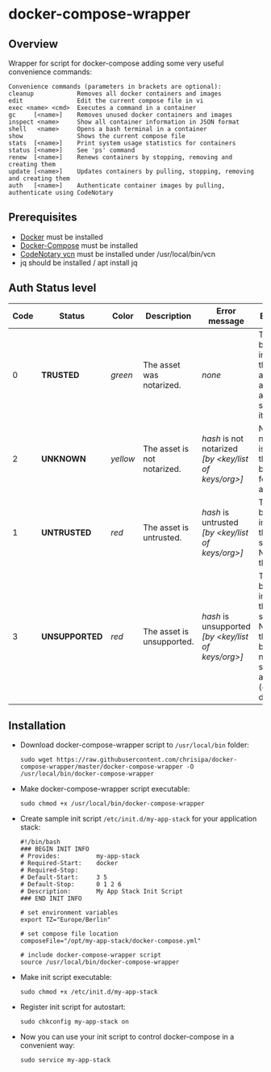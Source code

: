 # docker-compose-wrapper

Overview
--------
Wrapper for script for docker-compose adding some very useful convenience commands:
   ```
   Convenience commands (parameters in brackets are optional):
   cleanup            Removes all docker containers and images
   edit               Edit the current compose file in vi
   exec <name> <cmd>  Executes a command in a container
   gc     [<name>]    Removes unused docker containers and images
   inspect <name>     Show all container information in JSON format
   shell   <name>     Opens a bash terminal in a container
   show               Shows the current compose file
   stats  [<name>]    Print system usage statistics for containers
   status [<name>]    See 'ps' command
   renew  [<name>]    Renews containers by stopping, removing and creating them
   update [<name>]    Updates containers by pulling, stopping, removing and creating them
   auth   [<name>]    Authenticate container images by pulling, authenticate using CodeNotary
   ```

Prerequisites
-------------
* [Docker](https://docs.docker.com/engine/installation/) must be installed
* [Docker-Compose](https://docs.docker.com/compose/install/) must be installed
* [CodeNotary vcn](https://github.com/vchain-us/vcn) must be installed under /usr/local/bin/vcn
* jq should be installed / apt install jq

Auth Status level
-------------

Code | Status | Color | Description | Error message | Explanation
------------ | ------------- | ------------- | ------------ | ------------- | -------------
0 | **TRUSTED** | *green* | The asset was notarized. | *none* | The blockchain indicates that the asset is authentic and the signer trusts it.
2 | **UNKNOWN** | *yellow* | The asset is not notarized. | *hash* is not notarized *[by <key/list of keys/org>]* | No notarization is found on the blockchain for the asset.
1 | **UNTRUSTED** | *red* | The asset is untrusted. | *hash* is untrusted *[by <key/list of keys/org>]* | The  blockchain indicates that the signer DOES NOT trust the asset.
3 | **UNSUPPORTED** | *red* | The asset is unsupported. | *hash* is unsupported *[by <key/list of keys/org>]* | The blockchain indicates that the signer DOES NOT trust the asset because it is not supported anymore (e.g. deprecated).

Installation
------------
* Download docker-compose-wrapper script to `/usr/local/bin` folder:

   ```
   sudo wget https://raw.githubusercontent.com/chrisipa/docker-compose-wrapper/master/docker-compose-wrapper -O /usr/local/bin/docker-compose-wrapper
   ```
   
* Make docker-compose-wrapper script executable:   

   ```
   sudo chmod +x /usr/local/bin/docker-compose-wrapper
   ```
   
* Create sample init script `/etc/init.d/my-app-stack` for your application stack:

   ```
   #!/bin/bash
   ### BEGIN INIT INFO
   # Provides:          my-app-stack
   # Required-Start:    docker
   # Required-Stop:
   # Default-Start:     3 5
   # Default-Stop:      0 1 2 6
   # Description:       My App Stack Init Script
   ### END INIT INFO

   # set environment variables
   export TZ="Europe/Berlin"

   # set compose file location
   composeFile="/opt/my-app-stack/docker-compose.yml"

   # include docker-compose-wrapper script
   source /usr/local/bin/docker-compose-wrapper
   ```
   
* Make init script executable:   

   ```
   sudo chmod +x /etc/init.d/my-app-stack
   ```   
   
* Register init script for autostart:

   ```
   sudo chkconfig my-app-stack on
   ```
   
* Now you can use your init script to control docker-compose in a convenient way:

   ```
   sudo service my-app-stack
   ```
